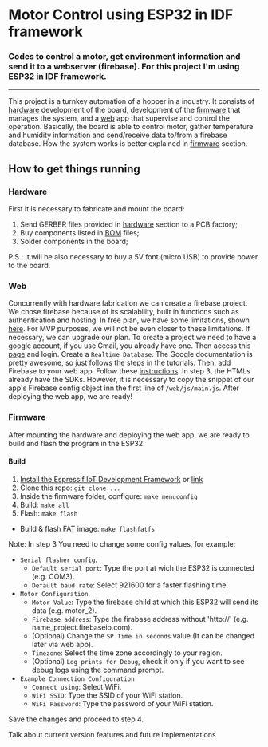 # Motor Control using ESP32 in IDF framework
### Codes to control a motor, get environment information and send it to a webserver (firebase). For this project I'm using ESP32 in IDF framework.

______________

This project is a turnkey automation of a hopper in a industry. It consists of [hardware](hardware/) development of the board, development of the [firmware](firmware/) that manages the system, and a [web](web/) app that supervise and control the operation.
Basically, the board is able to control motor, gather temperature and humidity information and send/receive data to/from a firebase database. How the system works is better explained in [firmware](firmware/) section.

## How to get things running

### Hardware

First it is necessary to fabricate and mount the board:

1. Send GERBER files provided in [hardware](hardware/GERBER/) section to a PCB factory;
2. Buy components listed in [BOM](hardware/README.md) files;
3. Solder components in the board;

P.S.: It will be also necessary to buy a 5V font (micro USB) to provide power to the board.

### Web

Concurrently with hardware fabrication we can create a firebase project. We chose firebase because of its scalability, built in functions such as authentication and hosting.
In free plan, we have some limitations, shown [here](https://firebase.google.com/pricing?authuser=0). For MVP purposes, we will not be even closer to these limitations. If necessary, we can upgrade our plan. 
To create a project we need to have a google account, if you use Gmail, you already have one. Then access this [page](https://console.firebase.google.com/?pli=1) and login. Create a `Realtime Database`. The Google documentation is pretty awesome, so just follows the steps in the tutorials.
Then, add Firebase to your web app. Follow these [instructions](https://firebase.google.com/docs/web/setup). In step 3, the HTMLs already have the SDKs. However, it is necessary to copy the snippet of our app's Firebase config object inn the first line of `/web/js/main.js`.
After deploying the web app, we are ready!

### Firmware

After mounting the hardware and deploying the web app, we are ready to build and flash the program in the ESP32. 


#### Build
1. [Install the Espressif IoT Development Framework](https://github.com/espressif/esp-idf) or [link](https://docs.espressif.com/projects/esp-idf/en/latest/esp32/get-started/)
2. Clone this repo: `git clone ...`
3. Inside the firmware folder, configure: `make menuconfig`
4. Build: `make all`
5. Flash: `make flash`

* Build & flash FAT image: `make flashfatfs`

Note: In step 3 You need to change some config values, for example:

* `Serial flasher config`. 
	+ `Default serial port`: Type the port at wich the ESP32 is connected (e.g. COM3). 
	+ `Default baud rate`: Select 921600 for a faster flashing time.
* `Motor Configuration`. 
	+ `Motor Value`: Type the firebase child at which this ESP32 will send its data (e.g. motor_2).
	+ `Firebase address`: Type the firabase address without 'http://' (e.g. name_project.firebaseio.com). 
	+ (Optional) Change the `SP Time in seconds` value (It can be changed later via web app).
	+ `Timezone`: Select the time zone accordingly to your region.
	+ (Optional) `Log prints for Debug`, check it only if you want to see debug logs using the command prompt.
* `Example Connection Configuration`
	+ `Connect using`: Select WiFi.
	+ `WiFi SSID`: Type the SSID of your WiFi station.
	+ `WiFi Password`: Type the password of your WiFi station.

Save the changes and proceed to step 4.



Talk about current version features and future implementations